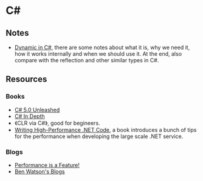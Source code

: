 # C# 
## Notes
* [Dynamic in C#](csharp-dynamic.md), there are some notes about what it is, why we need it, how it works internally and when we should use it. At the end, also compare with the reflection and other similar types in C#.

## Resources
### Books
* [C# 5.0 Unleashed](https://www.amazon.com/5-0-Unleashed-ebook/dp/B00CECCFUA)
* [C# In Depth](http://csharpindepth.com/)
* 《CLR via C#》, good for begineers.
* [Writing High-Performance .NET Code](http://www.writinghighperf.net/), a book introduces a bunch of tips for the performance when developing the large scale .NET service.

### Blogs
* [Performance is a Feature!](https://mattwarren.org/)
* [Ben Watson's Blogs](http://www.philosophicalgeek.com/)